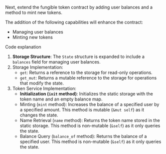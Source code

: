 Next, extend the fungible token contract by adding user balances and a method to mint new tokens.

The addition of the following capabilities will enhance the contract:

- Managing user balances
- Minting new tokens

Сode explanation

1. **Storage Structure**: The `State` structure is expanded to include a `balances` field for managing user balances.
2. Storage Implementation:
    - `get`: Returns a reference to the storage for read-only operations.
    - `get_mut`: Returns a mutable reference to the storage for operations that modify the state.
3. Token Service Implementation:
    - **Initialization (`init` method)**: Initializes the static storage with the token name and an empty balance map.
    - Minting (`mint` method): Increases the balance of a specified user by a specified amount. This method is mutable (`&mut self`) as it changes the state.
    - Name Retrieval (`name` method): Returns the token name stored in the static storage. This method is non-mutable (`&self`) as it only queries the state.
    - Balance Query (`balance_of` method): Returns the balance of a specified user. This method is non-mutable (`&self`) as it only queries the state.